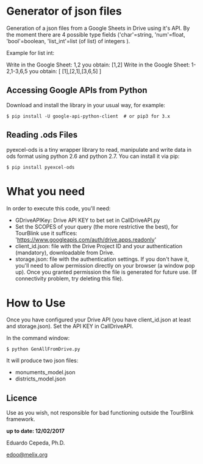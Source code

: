 # Generator of json files
Generation of a json files from a Google Sheets in Drive using it's API.
By the moment there are 4 possible type fields ('char'=string, 'num'=float, 'bool'=boolean, 'list_int'=list (of list) of integers ).

Example for list int:

Write in the Google Sheet: 1,2 you obtain: [1,2]
Write in the Google Sheet: 1-2,1-3,6,5 you obtain: [ [1],[2,1],[3,6,5] ]

## Accessing Google APIs from Python
Download and install the library in your usual way, for example:

`$ pip install -U google-api-python-client  # or pip3 for 3.x`

## Reading .ods Files
pyexcel-ods is a tiny wrapper library to read, manipulate and write data in ods format using python 2.6 and python 2.7. You can install it via pip:

`$ pip install pyexcel-ods`

# What you need
In order to execute this code, you'll need:

- GDriveAPIKey: Drive API KEY to bet set in CallDriveAPI.py
- Set the SCOPES of your query (the more restrictive the best), for TourBlink use it suffices:
   'https://www.googleapis.com/auth/drive.apps.readonly'
- client_id.json: file with the Drive Project ID and your authentication (mandatory), downloadable from Drive.
- storage.json: file with the authentication settings. If you don't have it, you'll need to allow permission directly on your browser (a window pop up). Once you granted permission the file is generated for future use. (If connectivity problem, try deleting this file).

# How to Use
Once you have configured your Drive API (you have client_id.json at least and storage.json).
Set the API KEY in CallDriveAPI.

In the command window:

`$ python GenAllFromDrive.py`

It will produce two json files:
- monuments_model.json
- districts_model.json


## Licence
Use as you wish, not responsible for bad functioning outside the TourBlink framework.

**up to date: 12/02/2017**
 
Eduardo Cepeda, Ph.D.

edoo@melix.org